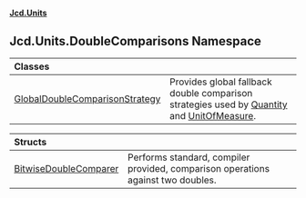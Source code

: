 #### [Jcd.Units](index.md 'index')

## Jcd.Units.DoubleComparisons Namespace

| Classes | |
| :--- | :--- |
| [GlobalDoubleComparisonStrategy](Jcd.Units.DoubleComparisons.GlobalDoubleComparisonStrategy.md 'Jcd.Units.DoubleComparisons.GlobalDoubleComparisonStrategy') | Provides global fallback double comparison strategies used by [Quantity](Jcd.Units.DoubleComparisons.GlobalDoubleComparisonStrategy.Quantity.md 'Jcd.Units.DoubleComparisons.GlobalDoubleComparisonStrategy.Quantity') and [UnitOfMeasure](Jcd.Units.DoubleComparisons.GlobalDoubleComparisonStrategy.UnitOfMeasure.md 'Jcd.Units.DoubleComparisons.GlobalDoubleComparisonStrategy.UnitOfMeasure'). |

| Structs | |
| :--- | :--- |
| [BitwiseDoubleComparer](Jcd.Units.DoubleComparisons.BitwiseDoubleComparer.md 'Jcd.Units.DoubleComparisons.BitwiseDoubleComparer') | Performs standard, compiler provided, comparison operations against two doubles. |
